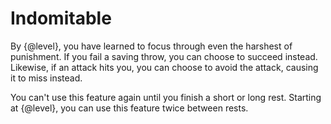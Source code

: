 # Indomitable
By {@level}, you have learned to focus through even the harshest of punishment.
If you fail a saving throw, you can choose to succeed instead.
Likewise, if an attack hits you, you can choose to avoid the attack, causing it to miss instead.

You can't use this feature again until you finish a short or long rest.
Starting at {@level}, you can use this feature twice between rests.
